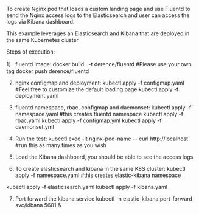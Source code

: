 To create Nginx pod that loads a custom landing page and use Fluentd to send the Nginx access logs to the Elasticsearch and user can access the logs via Kibana dashboard.

This example leverages an Elasticsearch and Kibana that are deployed in the same Kubernetes cluster

Steps of execution:

1） fluentd image:
docker build . -t derence/fluentd #Please use your own tag
docker push derence/fluentd

2) nginx configmap and deployment:
kubectl apply -f configmap.yaml #Feel free to customize the default loading page
kubectl apply -f deployment.yaml 

3) fluentd namespace, rbac, configmap and daemonset:
kubectl apply -f namespace.yaml #this creates fluentd namespace 
kubectl apply -f rbac.yaml 
kubectl apply -f configmap.yml 
kubectl apply -f daemonset.yml 

4) Run the test:
kubectl exec -it nginx-pod-name -- curl http://localhost #run this as many times as you wish

5) Load the Kibana dashboard, you should be able to see the access logs

6) To create elasticsearch and kibana in the same K8S cluster:
kubectl apply -f namespace.yaml #this creates elastic-kibana namespace

kubectl apply -f elasticsearch.yaml
kubectl apply -f kibana.yaml

7) Port forward the kibana service
kubectl -n elastic-kibana port-forward svc/kibana 5601 &
